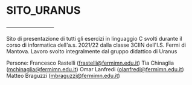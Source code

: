 # SITO_URANUS

––––––––––––––––––

Sito di presentazione di tutti gli esercizi in linguaggio C svolti durante il corso di informatica dell'a.s. 2021/22 dalla classe 3CIIN dell'I.S. Fermi di Mantova.
Lavoro svolto integralmente dal gruppo didattico di Uranus

Persone:  Francesco Rastelli (frastelli@fermimn.edu.it)
          Tia Chinaglia (mchinaglia@fermimn.edu.it)
          Omar Lanfredi (olanfredi@fermimn.edu.it)
          Matteo Braguzzi (mbraguzzi@fermimn.edu.it)
